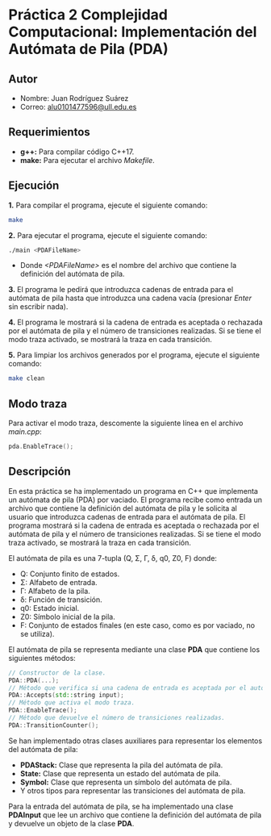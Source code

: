 # Práctica 2 Complejidad Computacional: Implementación del Autómata de Pila (PDA)
## Autor
* Nombre: Juan Rodríguez Suárez
* Correo: [alu0101477596@ull.edu.es](alu0101477596@ull.edu.es)
## Requerimientos
* **g++:** Para compilar código C++17.
* **make:** Para ejecutar el archivo *Makefile*.
## Ejecución
**1.** Para compilar el programa, ejecute el siguiente comando:
```bash
make
```
**2.** Para ejecutar el programa, ejecute el siguiente comando:
```bash
./main <PDAFileName>
```
* Donde *\<PDAFileName\>* es el nombre del archivo que contiene la definición del autómata de pila.

**3.** El programa le pedirá que introduzca cadenas de entrada para el autómata de pila hasta que introduzca una cadena vacía (presionar *Enter* sin escribir nada).

**4.** El programa le mostrará si la cadena de entrada es aceptada o rechazada por el autómata de pila y el número de transiciones realizadas. Si se tiene el modo traza activado, se mostrará la traza en cada transición.

**5.** Para limpiar los archivos generados por el programa, ejecute el siguiente comando:
```bash
make clean
```

## Modo traza
Para activar el modo traza, descomente la siguiente línea en el archivo *main.cpp*:
```cpp
pda.EnableTrace();
```
## Descripción
En esta práctica se ha implementado un programa en C++ que implementa un autómata de pila (PDA) por vaciado. El programa recibe como entrada un archivo que contiene la definición del autómata de pila y le solicita al usuario que introduzca cadenas de entrada para el autómata de pila. El programa mostrará si la cadena de entrada es aceptada o rechazada por el autómata de pila y el número de transiciones realizadas. Si se tiene el modo traza activado, se mostrará la traza en cada transición.

El autómata de pila es una 7-tupla (Q, Σ, Γ, δ, q0, Z0, F) donde:
* Q: Conjunto finito de estados.
* Σ: Alfabeto de entrada.
* Γ: Alfabeto de la pila.
* δ: Función de transición.
* q0: Estado inicial.
* Z0: Símbolo inicial de la pila.
* F: Conjunto de estados finales (en este caso, como es por vaciado, no se utiliza).

El autómata de pila se representa mediante una clase **PDA** que contiene los siguientes métodos:
```cpp
// Constructor de la clase.
PDA::PDA(...);
// Método que verifica si una cadena de entrada es aceptada por el autómata de pila.
PDA::Accepts(std::string input);
// Método que activa el modo traza.
PDA::EnableTrace();
// Método que devuelve el número de transiciones realizadas.
PDA::TransitionCounter();
```

Se han implementado otras clases auxiliares para representar los elementos del autómata de pila:
* **PDAStack:** Clase que representa la pila del autómata de pila.
* **State:** Clase que representa un estado del autómata de pila.
* **Symbol:** Clase que representa un símbolo del autómata de pila.
* Y otros tipos para representar las transiciones del autómata de pila.

Para la entrada del autómata de pila, se ha implementado una clase **PDAInput** que lee un archivo que contiene la definición del autómata de pila y devuelve un objeto de la clase **PDA**.

